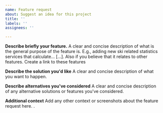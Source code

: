 ```yaml
---
name: Feature request
about: Suggest an idea for this project
title: ''
labels: ''
assignees: ''

---
```


**Describe briefly your feature.**
A clear and concise description of what is the general purpose of the feature is. E.g., adding new ski related statistics services that calculate... [...]. Also if you believe that it relates to other features. Create a link to these features

**Describe the solution you'd like**
A clear and concise description of what you want to happen.

**Describe alternatives you've considered**
A clear and concise description of any alternative solutions or features you've considered.

**Additional context**
Add any other context or screenshots about the feature request here. .
